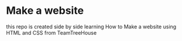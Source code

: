 # Make a website
 this repo is created side by side learning How to Make a website using HTML and CSS from TeamTreeHouse
